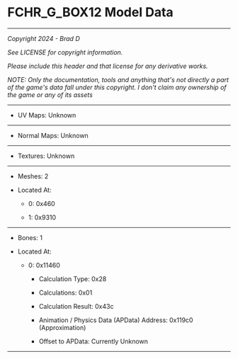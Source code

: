 # FCHR_G_BOX12 Model Data

---

*Copyright 2024 - Brad D*

*See LICENSE for copyright information.*

*Please include this header and that license for any derivative works.*

*NOTE: Only the documentation, tools and anything that's not directly a part of the game's data fall under this copyright. I don't claim any ownership of the game or any of its assets*

---


* UV Maps: Unknown

---

* Normal Maps: Unknown

---

* Textures: Unknown

---

* Meshes: 2

* Located At:

  * 0: 0x460

  * 1: 0x9310

---

* Bones: 1

* Located At:

  * 0: 0x11460

    * Calculation Type: 0x28

    * Calculations: 0x01

    * Calculation Result: 0x43c

    * Animation / Physics Data (APData) Address: 0x119c0 (Approximation)

    * Offset to APData: Currently Unknown

---

